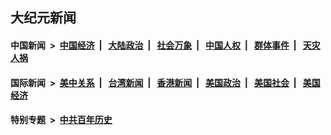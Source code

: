 ## 大纪元新闻

#### 中国新闻 &nbsp;>&nbsp; [中国经济](indexes/ncid283/README.md?05141645) &nbsp;| &nbsp; [大陆政治](indexes/ncid277/README.md?05141645) &nbsp;| &nbsp; [社会万象](indexes/ncid282/README.md?05141645) &nbsp;| &nbsp; [中国人权](indexes/ncid278/README.md?05141645) &nbsp;| &nbsp; [群体事件](indexes/ncid279/README.md?05141645) &nbsp;| &nbsp; [天灾人祸](indexes/ncid280/README.md?05141645)

#### 国际新闻 &nbsp;>&nbsp; [美中关系](indexes/nf1412576/README.md?05141645) &nbsp;| &nbsp; [台湾新闻](indexes/ncid1349361/README.md?05141645) &nbsp;| &nbsp; [香港新闻](indexes/ncid1349362/README.md?05141645) &nbsp;| &nbsp; [美国政治](indexes/ncid1078159/README.md?05141645) &nbsp;| &nbsp; [美国社会](indexes/ncid1078160/README.md?05141645) &nbsp;| &nbsp; [美国经济](indexes/ncid1078158/README.md?05141645)

#### 特别专题 &nbsp;>&nbsp; [中共百年历史](https://github.com/easy2view/epoch-special/blob/master/README.md?05141645)  
